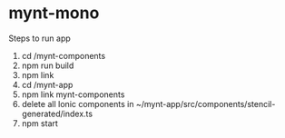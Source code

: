 # mynt-mono
Steps to run app
1. cd /mynt-components
2. npm run build
3. npm link
4. cd /mynt-app
5. npm link mynt-components
6. delete all Ionic components in ~/mynt-app/src/components/stencil-generated/index.ts
7. npm start
